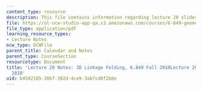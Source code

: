 ```yaml
---
content_type: resource
description: This file contains information regarding lecture 20 slides.
file: https://ol-ocw-studio-app-qa.s3.amazonaws.com/courses/6-849-geometric-folding-algorithms-linkages-origami-polyhedra-fall-2012/b454218530b7382d4ce93ab7cd0f2b8e_MIT6_849F12_L20.pdf
file_type: application/pdf
learning_resource_types:
- Lecture Notes
ocw_type: OCWFile
parent_title: Calendar and Notes
parent_type: CourseSection
resourcetype: Document
title: 'Lecture 20 Notes: 3D Linkage Folding, 6.849 Fall 2010Lecture 20 Notes, Fall
  2010'
uid: b4542185-30b7-382d-4ce9-3ab7cd0f2b8e
---
```

